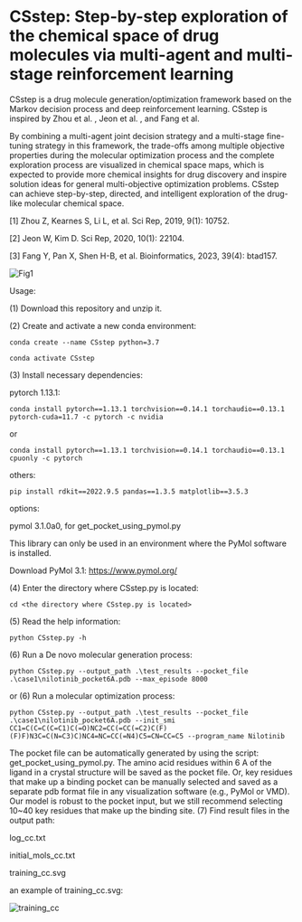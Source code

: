 CSstep: Step-by-step exploration of the chemical space of drug molecules via multi-agent and multi-stage reinforcement learning
===
CSstep is a drug molecule generation/optimization framework based on the Markov decision process and deep reinforcement learning. CSstep is inspired by Zhou et al. , Jeon et al. , and Fang et al.

By combining a multi-agent joint decision strategy and a multi-stage fine-tuning strategy in this framework, the trade-offs among multiple objective properties during the molecular optimization process and the complete exploration process are visualized in chemical space maps, which is expected to provide more chemical insights for drug discovery and inspire solution ideas for general multi-objective optimization problems. 
CSstep can achieve step-by-step, directed, and intelligent exploration of the drug-like molecular chemical space.

[1] Zhou Z, Kearnes S, Li L, et al. Sci Rep, 2019, 9(1): 10752.

[2] Jeon W, Kim D. Sci Rep, 2020, 10(1): 22104.

[3] Fang Y, Pan X, Shen H-B, et al. Bioinformatics, 2023, 39(4): btad157.

![Fig1](https://github.com/user-attachments/assets/f55f48f6-106d-4ccc-b991-57f4dca0a463)


Usage:

(1) Download this repository and unzip it.

(2) Create and activate a new conda environment:
```
conda create --name CSstep python=3.7

conda activate CSstep
```
(3) Install necessary dependencies:

pytorch 1.13.1:
```
conda install pytorch==1.13.1 torchvision==0.14.1 torchaudio==0.13.1 pytorch-cuda=11.7 -c pytorch -c nvidia
```
or
```
conda install pytorch==1.13.1 torchvision==0.14.1 torchaudio==0.13.1 cpuonly -c pytorch
```
others:
```
pip install rdkit==2022.9.5 pandas==1.3.5 matplotlib==3.5.3
```
options: 

pymol 3.1.0a0, for get_pocket_using_pymol.py

This library can only be used in an environment where the PyMol software is installed.

Download PyMol 3.1: https://www.pymol.org/

(4) Enter the directory where CSstep.py is located:
```
cd <the directory where CSstep.py is located>
```
(5) Read the help information:
```
python CSstep.py -h
```
(6) Run a De novo molecular generation process:
```
python CSstep.py --output_path .\test_results --pocket_file .\case1\nilotinib_pocket6A.pdb --max_episode 8000
```
or (6) Run a molecular optimization process:
```
python CSstep.py --output_path .\test_results --pocket_file .\case1\nilotinib_pocket6A.pdb --init_smi CC1=C(C=C(C=C1)C(=O)NC2=CC(=CC(=C2)C(F)(F)F)N3C=C(N=C3)C)NC4=NC=CC(=N4)C5=CN=CC=C5 --program_name Nilotinib
```
The pocket file can be automatically generated by using the script: get_pocket_using_pymol.py. The amino acid residues within 6 A of the ligand in a crystal structure will be saved as the pocket file. Or, key residues that make up a binding pocket can be manually selected and saved as a separate pdb format file in any visualization software (e.g., PyMol or VMD). Our model is robust to the pocket input, but we still recommend selecting 10~40 key residues that make up the binding site.
(7) Find result files in the output path:

log_cc.txt

initial_mols_cc.txt

training_cc.svg


an example of training_cc.svg:

![training_cc](https://github.com/user-attachments/assets/b959d127-561c-4fe8-a4f0-9c39d4e37108)
